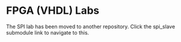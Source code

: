 # FPGA (VHDL) Labs
The SPI lab has been moved to another repository. Click the spi_slave submodule link to navigate to this.
